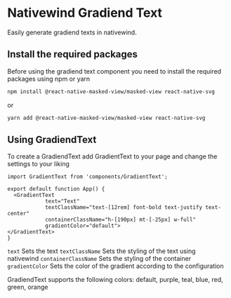 # Nativewind Gradiend Text

Easily generate gradiend texts in nativewind.

## Install the required packages

Before using the gradiend text component you need to install the required packages using npm or yarn

```bash
npm install @react-native-masked-view/masked-view react-native-svg
```
or
```bash
yarn add @react-native-masked-view/masked-view react-native-svg
```
## Using GradiendText

To create a GradiendText add GradientText to your page and change the settings to your liking

```react
import GradientText from 'components/GradientText';

export default function App() {
  <GradientText
            text="Text"
            textClassName="text-[12rem] font-bold text-justify text-center"
            containerClassName="h-[190px] mt-[-25px] w-full"
            gradientColor="default">
</GradientText>
}
```

``` text ``` Sets the text
``` textClassName ``` Sets the styling of the text using nativewind
``` containerClassName ``` Sets the styling of the <Text> container
``` gradientColor ``` Sets the color of the gradient according to the configuration

GradiendText supports the following colors: default, purple, teal, blue, red, green, orange
